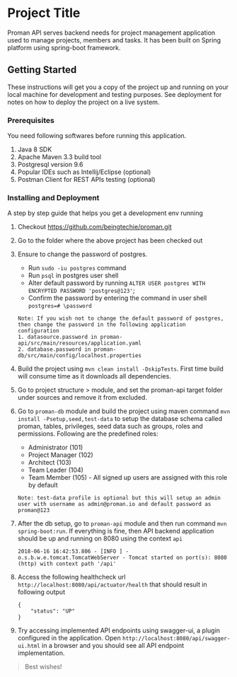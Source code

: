 # Project Title

Proman API serves backend needs for project management application used to manage projects, members and tasks. It has been built on Spring platform using spring-boot framework.

## Getting Started

These instructions will get you a copy of the project up and running on your local machine for development and testing purposes. See deployment for notes on how to deploy the project on a live system.

### Prerequisites

You need following softwares before running this application.

1. Java 8 SDK
2. Apache Maven 3.3 build tool
3. Postgresql version 9.6
4. Popular IDEs such as Intellij/Eclipse (optional)
5. Postman Client for REST APIs testing (optional)

### Installing and Deployment

A step by step guide that helps you get a development env running

1. Checkout https://github.com/beingtechie/proman.git
2. Go to the folder where the above project has been checked out
3. Ensure to change the password of postgres.
   - Run `sudo -iu postgres` command
   - Run `psql` in postgres user shell
   - Alter default password by running `ALTER USER postgres WITH ENCRYPTED PASSWORD 'postgres@123'`;
   - Confirm the password by entering the command in user shell `postgres=# \password`

    ```
    Note: If you wish not to change the default password of postgres, then change the password in the following application
    configuration
   1. datasource.password in proman-api/src/main/resources/application.yaml
   2. database.password in proman-db/src/main/config/localhost.properties
   ```
4. Build the project using `mvn clean install -DskipTests`. First time build will consume time as it downloads all dependencies.
5. Go to project structure > module, and set the proman-api target folder under sources and remove it from excluded.
6. Go to `proman-db` module and build the project using maven command `mvn install -Psetup,seed,test-data` to setup the database schema called proman, tables, privileges, seed data such as groups, roles and permissions.
Following are the predefined roles:
   - Administrator (101)
   - Project Manager (102)
   - Architect (103)
   - Team Leader (104)
   - Team Member (105) - All signed up users are assigned with this role by default

    ```
    Note: test-data profile is optional but this will setup an admin user with username as admin@proman.io and default password as proman@123
    ```

7. After the db setup, go to `proman-api` module and then run command `mvn spring-boot:run`. If everything is fine, then API backend
application should be up and running on 8080 using the context `api`

    ```
    2018-06-16 16:42:53.806 - [INFO ] - o.s.b.w.e.tomcat.TomcatWebServer - Tomcat started on port(s): 8080 (http) with context path '/api'
    ```

8. Access the following healthcheck url `http://localhost:8080/api/actuator/health` that should result in following
output

    ```
    {
        "status": "UP"
    }
    ```

9. Try accessing implemented API endpoints using swagger-ui, a plugin configured in the application.
Open `http://localhost:8080/api/swagger-ui.html` in a browser and you should see all API endpoint implementation.

> Best wishes!
